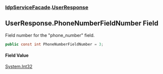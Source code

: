 ### [IdpServiceFacade](../index.md 'IdpServiceFacade').[UserResponse](index.md 'IdpServiceFacade\.UserResponse')

## UserResponse\.PhoneNumberFieldNumber Field

Field number for the "phone\_number" field\.

```csharp
public const int PhoneNumberFieldNumber = 3;
```

#### Field Value
[System\.Int32](https://learn.microsoft.com/en-us/dotnet/api/system.int32 'System\.Int32')